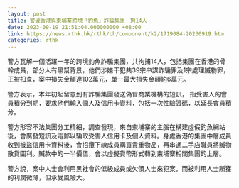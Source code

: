 ```yaml
---
layout: post
title: 警破香港與柬埔寨跨境「釣魚」詐騙集團　拘14人
date: 2023-09-19 21:51:04.000000000 +08:00
link: https://news.rthk.hk/rthk/ch/component/k2/1719084-20230919.htm
categories: rthk
---
```


警方瓦解一個活躍一年的跨境釣魚詐騙集團，共拘捕14人，包括集團在香港的骨幹成員，部分人有黑幫背景，他們涉嫌干犯共39宗串謀詐騙罪及1宗處理贓物罪，正被扣查，案中損失金額達102萬元，單一最大損失金額約6萬元。

警方表示，本年初起留意到有詐騙集團發送偽冒商業機構的短訊， 指受害人的會員積分到期，要求他們輸入個人及信用卡資料，包括一次性驗證碼，以延長會員積分。

警方形容不法集團分工精細，調查發現，來自柬埔寨的主腦在構建虛假釣魚網站後，會廣發短訊及電郵以騙取受害人信用卡及個人資料。身處香港的集團中層成員收到被盜信用卡資料後，會招攬下線成員購買貴重物品，再串通二手店職員將贓物散貨圖利。贓款中的一半價值，會以虛擬貨幣形式轉到柬埔寨相關集團的上層。

警方說，案中人士會利用黑社會的低級成員或欠債人士來犯案，而被利用人士所獲的利潤微薄，但承受風險大。

